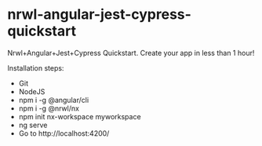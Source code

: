# nrwl-angular-jest-cypress-quickstart
Nrwl+Angular+Jest+Cypress Quickstart. Create your app in less than 1 hour!

Installation steps:

* Git
* NodeJS
* npm i -g @angular/cli
* npm i -g @nrwl/nx
* npm init nx-workspace myworkspace
* ng serve
* Go to http://localhost:4200/
